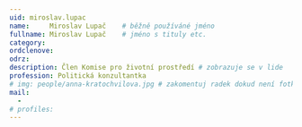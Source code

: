 ```yaml
---
uid: miroslav.lupac
name:     Miroslav Lupač 	# běžně používáné jméno
fullname: Miroslav Lupač 	# jméno s tituly etc.
category:
ordclenove: 
odrz: 
description: Člen Komise pro životní prostředí # zobrazuje se v lide
profession: Politická konzultantka
# img: people/anna-kratochvilova.jpg # zakomentuj radek dokud není fotka
mail:
  - 
# profiles:
---
```

